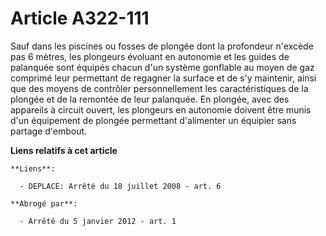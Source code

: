 # Article A322-111

Sauf dans les piscines ou fosses de plongée dont la profondeur n'excède pas 6 mètres, les plongeurs évoluant en autonomie et
les guides de palanquée sont équipés chacun d'un système gonflable au moyen de gaz comprimé leur permettant de regagner la
surface et de s'y maintenir, ainsi que des moyens de contrôler personnellement les caractéristiques de la plongée et de la
remontée de leur palanquée. En plongée, avec des appareils à circuit ouvert, les plongeurs en autonomie doivent être munis
d'un équipement de plongée permettant d'alimenter un équipier sans partage d'embout.

**Liens relatifs à cet article**

	**Liens**:

	  - DEPLACE: Arrêté du 18 juillet 2008 - art. 6

	**Abrogé par**:

	  - Arrêté du 5 janvier 2012 - art. 1
